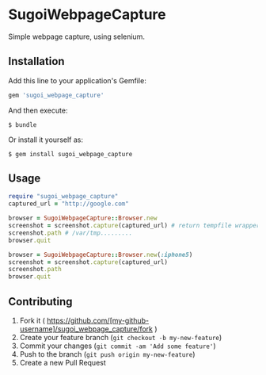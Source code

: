 # SugoiWebpageCapture
Simple webpage capture, using selenium.

## Installation

Add this line to your application's Gemfile:

```ruby
gem 'sugoi_webpage_capture'
```

And then execute:

    $ bundle

Or install it yourself as:

    $ gem install sugoi_webpage_capture

## Usage

```ruby
require "sugoi_webpage_capture"
captured_url = "http://google.com"

browser = SugoiWebpageCapture::Browser.new
screenshot = screenshot.capture(captured_url) # return tempfile wrapper instance.
screenshot.path # /var/tmp.........
browser.quit

browser = SugoiWebpageCapture::Browser.new(:iphone5)
screenshot = screenshot.capture(captured_url)
screenshot.path
browser.quit
```

## Contributing

1. Fork it ( https://github.com/[my-github-username]/sugoi_webpage_capture/fork )
2. Create your feature branch (`git checkout -b my-new-feature`)
3. Commit your changes (`git commit -am 'Add some feature'`)
4. Push to the branch (`git push origin my-new-feature`)
5. Create a new Pull Request
